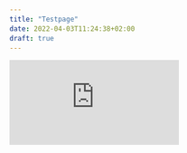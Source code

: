 ```yaml
---
title: "Testpage"
date: 2022-04-03T11:24:38+02:00
draft: true
---
```


![test](https://raw.githubusercontent.com/Ste29/blog-dev/4e104b05488621bf2c5f8f792c5a314389ffd04c/static/CV-Villata-Stefano.pdf)
